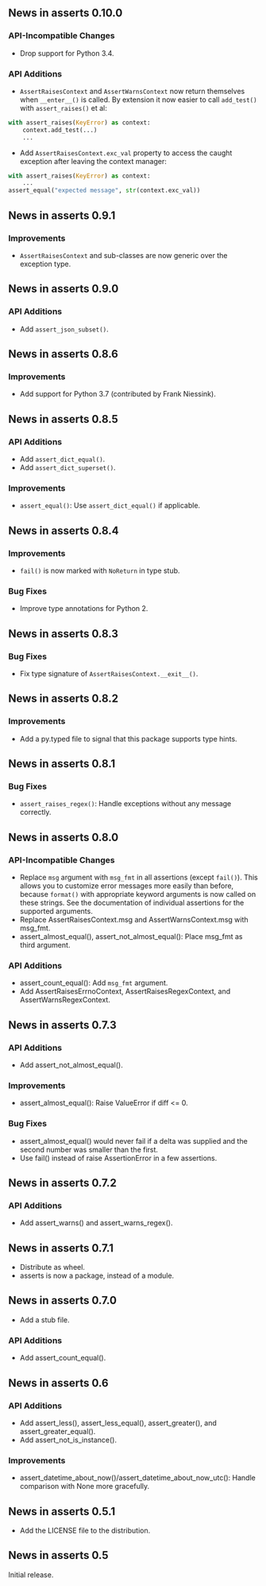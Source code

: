 ## News in asserts 0.10.0

### API-Incompatible Changes

* Drop support for Python 3.4.

### API Additions

* `AssertRaisesContext` and `AssertWarnsContext` now return themselves
  when `__enter__()` is called. By extension it now easier to call
  `add_test()` with `assert_raises()` et al:

```python
with assert_raises(KeyError) as context:
    context.add_test(...)
    ...
```  

* Add `AssertRaisesContext.exc_val` property to access the caught
  exception after leaving the context manager:

```python
with assert_raises(KeyError) as context:
    ...
assert_equal("expected message", str(context.exc_val))
```  

## News in asserts 0.9.1

### Improvements

* `AssertRaisesContext` and sub-classes are now generic over the
  exception type.

## News in asserts 0.9.0

### API Additions

* Add `assert_json_subset()`.

## News in asserts 0.8.6

### Improvements

* Add support for Python 3.7 (contributed by Frank Niessink).

## News in asserts 0.8.5

### API Additions

* Add `assert_dict_equal()`.
* Add `assert_dict_superset()`.

### Improvements

* `assert_equal()`: Use `assert_dict_equal()` if applicable.

## News in asserts 0.8.4

### Improvements

* `fail()` is now marked with `NoReturn` in type stub.

### Bug Fixes

* Improve type annotations for Python 2.

## News in asserts 0.8.3

### Bug Fixes

* Fix type signature of `AssertRaisesContext.__exit__()`.

## News in asserts 0.8.2

### Improvements

* Add a py.typed file to signal that this package supports type hints.

## News in asserts 0.8.1

### Bug Fixes

* `assert_raises_regex()`: Handle exceptions without any message correctly.

## News in asserts 0.8.0

### API-Incompatible Changes

* Replace `msg` argument with `msg_fmt` in all assertions (except `fail()`).
  This allows you to customize error messages more easily than before, because
  `format()` with appropriate keyword arguments is now called on these
  strings. See the documentation of individual assertions for the supported
  arguments.
* Replace AssertRaisesContext.msg and AssertWarnsContext.msg with msg_fmt.
* assert_almost_equal(), assert_not_almost_equal(): Place msg_fmt as third
  argument.

### API Additions

* assert_count_equal(): Add `msg_fmt` argument.
* Add AssertRaisesErrnoContext, AssertRaisesRegexContext, and
  AssertWarnsRegexContext.

## News in asserts 0.7.3

### API Additions

* Add assert_not_almost_equal().

### Improvements

* assert_almost_equal(): Raise ValueError if diff <= 0.

### Bug Fixes

* assert_almost_equal() would never fail if a delta was supplied and the
  second number was smaller than the first.
* Use fail() instead of raise AssertionError in a few assertions.

## News in asserts 0.7.2

### API Additions

* Add assert_warns() and assert_warns_regex().

## News in asserts 0.7.1

* Distribute as wheel.
* asserts is now a package, instead of a module.

## News in asserts 0.7.0

* Add a stub file.

### API Additions

* Add assert_count_equal().

## News in asserts 0.6

### API Additions

* Add assert_less(), assert_less_equal(), assert_greater(), and
  assert_greater_equal().
* Add assert_not_is_instance().

### Improvements

* assert_datetime_about_now()/assert_datetime_about_now_utc(): Handle
  comparison with None more gracefully.

## News in asserts 0.5.1

* Add the LICENSE file to the distribution.

## News in asserts 0.5

Initial release.
